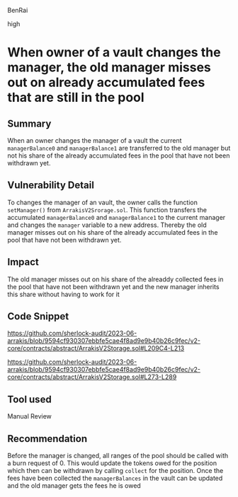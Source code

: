BenRai

high

# When owner of a vault changes the manager, the old manager misses out on already accumulated fees that are still in the pool

## Summary

When an owner changes the manager of a vault the current `managerBalance0` and `managerBalance1` are transferred to the old manager but not his share of the already accumulated fees in the pool that have not been withdrawn yet.


## Vulnerability Detail

To changes the manager of an vault, the owner calls the function `setManager()` from `ArrakisV2Srorage.sol`. This function transfers the accumulated `managerBalance0` and `managerBalance1` to the current manager and changes the `manager` variable to a new address. Thereby the old manager misses out on his share of the already accumulated fees in the pool that have not been withdrawn yet.

## Impact

The old manager misses out on his share of the alreaddy collected fees in the pool that have not been withdrawn yet and the new manager inherits this share without having to work for it

## Code Snippet

https://github.com/sherlock-audit/2023-06-arrakis/blob/9594cf930307ebbfe5cae4f8ad9e9b40b26c9fec/v2-core/contracts/abstract/ArrakisV2Storage.sol#L209C4-L213

https://github.com/sherlock-audit/2023-06-arrakis/blob/9594cf930307ebbfe5cae4f8ad9e9b40b26c9fec/v2-core/contracts/abstract/ArrakisV2Storage.sol#L273-L289


## Tool used

Manual Review

## Recommendation

Before the manager is changed, all ranges of the pool should be called with a burn request of 0. This would update the tokens owed for the position which then can be withdrawn by calling `collect` for the position. Once the fees have been collected the `managerBalances` in the vault can be updated and the old manager gets the fees he is owed

